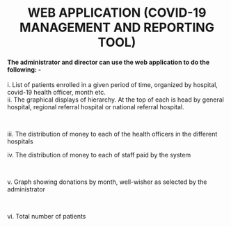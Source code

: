 <center><h1>WEB APPLICATION (COVID-19 MANAGEMENT AND REPORTING TOOL)</h1></center>

<h4>The administrator and director can use the web application to do the following: -</h4>

i. List of patients enrolled in a given period of time, organized by hospital, covid-19 health
officer, month etc.
<br>
ii. The graphical displays of hierarchy. At the top of each is head by general hospital,
regional referral hospital or national referral hospital.

<br>

iii. The distribution of money to each of the health officers in the different hospitals

iv. The distribution of money to each of staff paid by the system

<br>

v. Graph showing donations by month, well-wisher as selected by the administrator

<br>

vi. Total number of patients